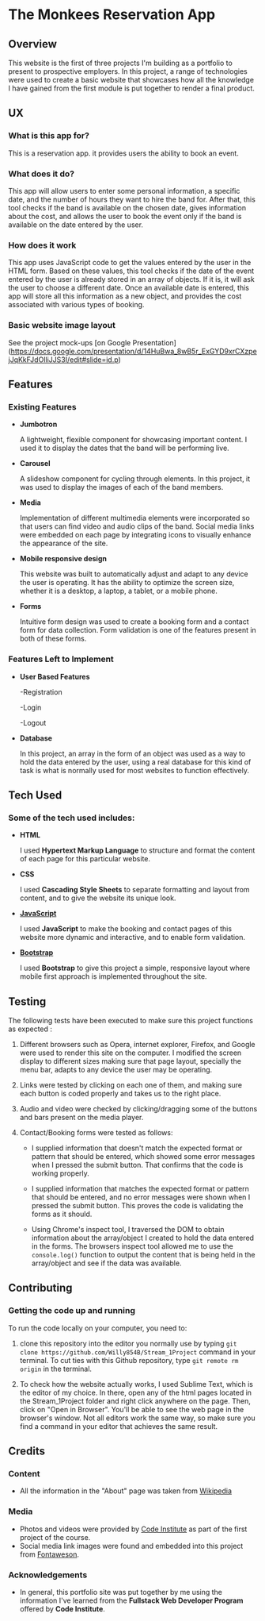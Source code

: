 # The Monkees Reservation App
## Overview
This website is the first of three projects I'm building as a portfolio to present to prospective employers. In this project, a range of technologies were used to create a basic website that showcases how all the knowledge I have gained from the first module is put together to render a final product.
## UX
### What is this app for?
This is a reservation app. it provides users the ability to book an event.
### What does it do?
This app will allow users to enter some personal information, a specific date, and the number of hours they want to hire the band for. After that, this tool checks if the band is available on the chosen date, gives information about the cost, and allows the user to book the event only if the band is available on the date entered by the user.
### How does it work
This app uses JavaScript code to get the values entered by the user in the HTML form. Based on these values, this tool checks if the date of the event entered by the user is already stored in an array of objects. If it is, it will ask the user to choose a different date. Once an available date is entered, this app will store all this information as a new object, and provides the cost associated with various types of booking.
### Basic website image layout
See the project mock-ups [on Google Presentation]
(https://docs.google.com/presentation/d/14HuBwa_8wB5r_ExGYD9xrCXzpejJqKkFJdOlliJJS3I/edit#slide=id.p)
## Features
### Existing Features
- **Jumbotron**

	A lightweight, flexible component for showcasing important content. I used it to display the dates that the band will be performing live.
- **Carousel**

	A slideshow component for cycling through elements. In this project, it was used to display the images of each of the band members.
- **Media**

	Implementation of different multimedia elements were incorporated so that users can find video and audio clips of the band.
	Social media links were embedded on each page by integrating icons to visually enhance the appearance of the site.
- **Mobile responsive design**

	This website was built to automatically adjust and adapt to any device the user is operating. It has the ability to optimize the screen size, whether it is a desktop, a laptop, a tablet, or a mobile phone.
- **Forms**

	Intuitive form design was used to create a booking form and a contact form for data collection. Form validation is one of the features present in both of these forms.

### Features Left to Implement
- **User Based Features**

	-Registration

	-Login

	-Logout

- **Database**

	In this project, an array in the form of an object was used as a way to hold the data entered by the user, using a real database for this kind of task is what is normally used for most websites to function effectively.

## Tech Used
### Some of the tech used includes:
- **HTML**

	I used **Hypertext Markup Language** to structure and format the content of each page for this particular website.

- **CSS**

	I used **Cascading Style Sheets** to separate formatting and layout from content, and to give the website its unique look.

- **[JavaScript](https://www.javascript.com)**

	I used **JavaScript** to make the booking and contact pages of this website more dynamic and interactive, and to enable form validation.

- **[Bootstrap](https://getbootstrap.com/)** 

   	I used **Bootstrap** to give this project a simple, responsive layout where mobile first approach is implemented throughout the site.

## Testing
The following tests have been executed to make sure this project functions as expected :

1. Different browsers such as Opera, internet explorer, Firefox, and Google were used to render this site on the computer. I modified the screen display to different sizes making sure that page layout, specially the menu bar, adapts to any device the user may be operating. 

2. Links were tested by clicking on each one of them, and making sure each button is coded properly and takes us to the right place.

3. Audio and video were checked by clicking/dragging some of the buttons and bars present on the media player.

4. Contact/Booking forms were tested as follows:

	- I supplied information that doesn't match the expected format or pattern that should be entered, which showed some error messages when I pressed the submit button. That confirms that the code is working properly.

	- I supplied information that matches the expected format or pattern that should be entered, and no error messages were shown when I pressed the submit button. This proves the code is validating the forms as it should.

	- Using Chrome's inspect tool, I traversed the DOM to obtain information about the array/object I created to hold the data entered in the forms. The browsers inspect tool allowed me to use the ```console.log()``` function to output the content that is being held in the array/object and see if the data was available. 

## Contributing
### Getting the code up and running
To run the code locally on your computer, you need to:

1. clone this repository into the editor you normally use by typing ```git clone https://github.com/Willy854B/Stream_1Project``` command in your terminal. To cut ties with this Github repository, type ```git remote rm origin``` in the terminal.

2. To check how the website actually works, I used Sublime Text, which is the editor of my choice. In there, open any of the html pages located in the Stream_1Project folder and right click anywhere on the page. Then, click on "Open in Browser". You'll be able to see the web page in the browser's window. Not all editors work the same way, so make sure you find a command in your editor that achieves the same result. 

## Credits
### Content
- All the information in the "About" page was taken from [Wikipedia](https://en.wikipedia.org/w/index.php?title=Special:Search&search=the+monkees&fulltext=1&profile=default&ns0=1)

### Media
- Photos and videos were provided by [Code Institute](https://codeinstitute.net) as part of the first project of the course.
- Social media link images were found and embedded into this project from [Fontaweson](https://codeinstitute.net).

### Acknowledgements
- In general, this portfolio site was put together by me using the information I've learned from the **Fullstack Web Developer Program** offered by **Code Institute**.   